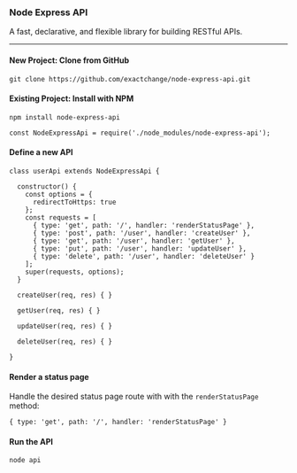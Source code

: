 ### Node Express API

A fast, declarative, and flexible library for building RESTful APIs.

-----

#### New Project: Clone from GitHub

```
git clone https://github.com/exactchange/node-express-api.git
```

#### Existing Project: Install with NPM

```
npm install node-express-api
```
```
const NodeExpressApi = require('./node_modules/node-express-api');
```

#### Define a new API

```
class userApi extends NodeExpressApi {

  constructor() {
    const options = {
      redirectToHttps: true
    };
    const requests = [
      { type: 'get', path: '/', handler: 'renderStatusPage' },
      { type: 'post', path: '/user', handler: 'createUser' },
      { type: 'get', path: '/user', handler: 'getUser' },
      { type: 'put', path: '/user', handler: 'updateUser' },
      { type: 'delete', path: '/user', handler: 'deleteUser' }
    ];
    super(requests, options);
  }

  createUser(req, res) { }

  getUser(req, res) { }

  updateUser(req, res) { }

  deleteUser(req, res) { }

}
```

#### Render a status page

Handle the desired status page route with with the `renderStatusPage` method:

```
{ type: 'get', path: '/', handler: 'renderStatusPage' }
```

#### Run the API

```
node api
```
